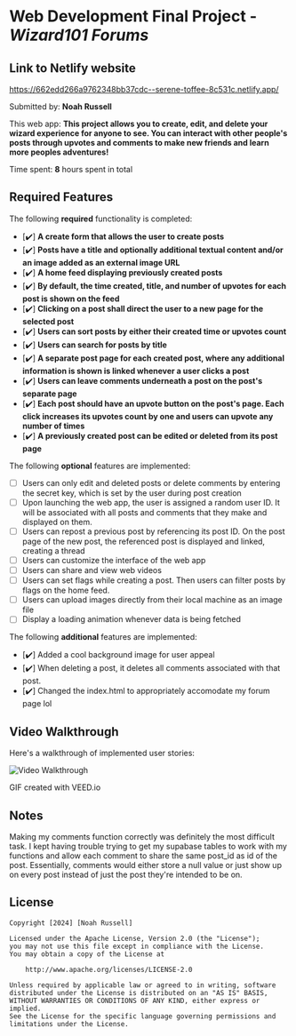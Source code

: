 # Web Development Final Project - *Wizard101 Forums*

## Link to Netlify website

https://662edd266a9762348bb37cdc--serene-toffee-8c531c.netlify.app/

Submitted by: **Noah Russell**

This web app: **This project allows you to create, edit, and delete your wizard experience for anyone to see. You can interact with other people's posts through upvotes and comments to make new friends and learn more peoples adventures!**

Time spent: **8** hours spent in total

## Required Features

The following **required** functionality is completed:

- [✔️] **A create form that allows the user to create posts**
- [✔️] **Posts have a title and optionally additional textual content and/or an image added as an external image URL**
- [✔️] **A home feed displaying previously created posts**
- [✔️] **By default, the time created, title, and number of upvotes for each post is shown on the feed**
- [✔️] **Clicking on a post shall direct the user to a new page for the selected post**
- [✔️] **Users can sort posts by either their created time or upvotes count**
- [✔️] **Users can search for posts by title**
- [✔️] **A separate post page for each created post, where any additional information is shown is linked whenever a user clicks a post**
- [✔️] **Users can leave comments underneath a post on the post's separate page**
- [✔️] **Each post should have an upvote button on the post's page. Each click increases its upvotes count by one and users can upvote any number of times**
- [✔️] **A previously created post can be edited or deleted from its post page**

The following **optional** features are implemented:

- [ ] Users can only edit and deleted posts or delete comments by entering the secret key, which is set by the user during post creation
- [ ] Upon launching the web app, the user is assigned a random user ID. It will be associated with all posts and comments that they make and displayed on them.
- [ ] Users can repost a previous post by referencing its post ID. On the post page of the new post, the referenced post is displayed and linked, creating a thread
- [ ] Users can customize the interface of the web app
- [ ] Users can share and view web videos
- [ ] Users can set flags while creating a post. Then users can filter posts by flags on the home feed.
- [ ] Users can upload images directly from their local machine as an image file
- [ ] Display a loading animation whenever data is being fetched

The following **additional** features are implemented:

* [✔️] Added a cool background image for user appeal
* [✔️] When deleting a post, it deletes all comments associated with that post.
* [✔️] Changed the index.html to appropriately accomodate my forum page lol

## Video Walkthrough

Here's a walkthrough of implemented user stories:

<img src='client\src\components\NETLIFY - Final Project.gif' title='Video Walkthrough' width='' alt='Video Walkthrough' />

<!-- Replace this with whatever GIF tool you used! -->
GIF created with VEED.io
<!-- Recommended tools:
[Kap](https://getkap.co/) for macOS
[ScreenToGif](https://www.screentogif.com/) for Windows
[peek](https://github.com/phw/peek) for Linux. -->

## Notes

Making my comments function correctly was definitely the most difficult task. I kept having trouble trying to get my supabase tables to work with my functions and allow each comment to share the same post_id as id of the post. Essentially, comments would either store a null value or just show up on every post instead of just the post they're intended to be on.

## License

    Copyright [2024] [Noah Russell]

    Licensed under the Apache License, Version 2.0 (the "License");
    you may not use this file except in compliance with the License.
    You may obtain a copy of the License at

        http://www.apache.org/licenses/LICENSE-2.0

    Unless required by applicable law or agreed to in writing, software
    distributed under the License is distributed on an "AS IS" BASIS,
    WITHOUT WARRANTIES OR CONDITIONS OF ANY KIND, either express or implied.
    See the License for the specific language governing permissions and
    limitations under the License.